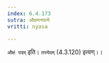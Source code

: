 ```yaml
---
index: 6.4.173
sutra: औक्षमनपत्ये
vritti: nyasa

---
```

`औक्षं पदम्` इति। `तस्येदम्` (4.3.120) इत्यण्।।